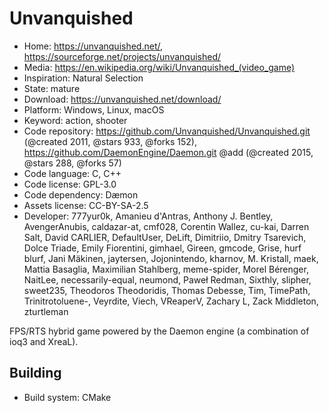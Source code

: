 # Unvanquished

- Home: https://unvanquished.net/, https://sourceforge.net/projects/unvanquished/
- Media: https://en.wikipedia.org/wiki/Unvanquished_(video_game)
- Inspiration: Natural Selection
- State: mature
- Download: https://unvanquished.net/download/
- Platform: Windows, Linux, macOS
- Keyword: action, shooter
- Code repository: https://github.com/Unvanquished/Unvanquished.git (@created 2011, @stars 933, @forks 152), https://github.com/DaemonEngine/Daemon.git @add (@created 2015, @stars 288, @forks 57)
- Code language: C, C++
- Code license: GPL-3.0
- Code dependency: Dæmon
- Assets license: CC-BY-SA-2.5
- Developer: 777yur0k, Amanieu d'Antras, Anthony J. Bentley, AvengerAnubis, caldazar-at, cmf028, Corentin Wallez, cu-kai, Darren Salt, David CARLIER, DefaultUser, DeLift, Dimitriio, Dmitry Tsarevich, Dolce Triade, Emily Fiorentini, gimhael, Gireen, gmcode, Grise, hurf blurf, Jani Mäkinen, jaytersen, Jojonintendo, kharnov, M. Kristall, maek, Mattia Basaglia, Maximilian Stahlberg, meme-spider, Morel Bérenger, NaitLee, necessarily-equal, neumond, Paweł Redman, Sixthly, slipher, sweet235, Theodoros Theodoridis, Thomas Debesse, Tim, TimePath, Trinitrotoluene-, Veyrdite, Viech, VReaperV, Zachary L, Zack Middleton, zturtleman

FPS/RTS hybrid game powered by the Daemon engine (a combination of ioq3 and XreaL).

## Building

- Build system: CMake
